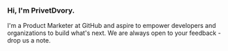 ### Hi, I'm PrivetDvory. 

I'm a Product Marketer at GitHub and aspire to empower developers and organizations to build what's next. We are always open to your feedback - drop us a note.

<!--
**linxino/privetdvory** is a ✨ _special_ ✨ repository because its `README.md` (this file) appears on your GitHub profile.

Here are some ideas to get you started:

- 🔭 I’m currently working on ...
- 🌱 I’m currently learning ...
- 👯 I’m looking to collaborate on ...
- 🤔 I’m looking for help with ...
- 💬 Ask me about ...
- 📫 How to reach me: ...
- 😄 Pronouns: ...
- ⚡ Fun fact: ...
-->
